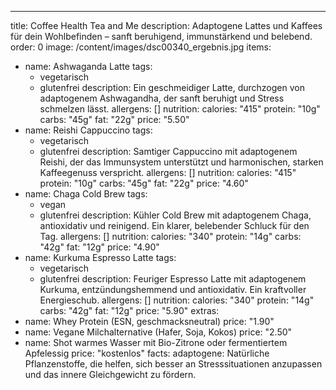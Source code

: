 ---
title: Coffee Health Tea and Me
description: Adaptogene Lattes und Kaffees für dein Wohlbefinden – sanft beruhigend, immunstärkend und belebend.
order: 0
image: /content/images/dsc00340_ergebnis.jpg
items:
  - name: Ashwaganda Latte
    tags:
      - vegetarisch
      - glutenfrei
    description: Ein geschmeidiger Latte, durchzogen von adaptogenem Ashwagandha, der sanft beruhigt und Stress schmelzen lässt.
    allergens: []
    nutrition:
      calories: "415"
      protein: "10g"
      carbs: "45g"
      fat: "22g"
    price: "5.50"
  - name: Reishi Cappuccino
    tags:
      - vegetarisch
      - glutenfrei
    description: Samtiger Cappuccino mit adaptogenem Reishi, der das Immunsystem unterstützt und harmonischen, starken Kaffeegenuss verspricht.
    allergens: []
    nutrition:
      calories: "415"
      protein: "10g"
      carbs: "45g"
      fat: "22g"
    price: "4.60"
  - name: Chaga Cold Brew
    tags:
      - vegan
      - glutenfrei
    description: Kühler Cold Brew mit adaptogenem Chaga, antioxidativ und reinigend. Ein klarer, belebender Schluck für den Tag.
    allergens: []
    nutrition:
      calories: "340"
      protein: "14g"
      carbs: "42g"
      fat: "12g"
    price: "4.90"
  - name: Kurkuma Espresso Latte
    tags:
      - vegetarisch
      - glutenfrei
    description: Feuriger Espresso Latte mit adaptogenem Kurkuma, entzündungshemmend und antioxidativ. Ein kraftvoller Energieschub.
    allergens: []
    nutrition:
      calories: "340"
      protein: "14g"
      carbs: "42g"
      fat: "12g"
    price: "5.90"
extras:
  - name: Whey Protein (ESN, geschmacksneutral)
    price: "1.90"
  - name: Vegane Milchalternative (Hafer, Soja, Kokos)
    price: "2.50"
  - name: Shot warmes Wasser mit Bio-Zitrone oder fermentiertem Apfelessig
    price: "kostenlos"
facts:
  adaptogene: Natürliche Pflanzenstoffe, die helfen, sich besser an Stresssituationen anzupassen und das innere Gleichgewicht zu fördern.
